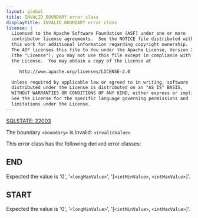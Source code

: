 ```yaml
---
layout: global
title: INVALID_BOUNDARY error class
displayTitle: INVALID_BOUNDARY error class
license: |
  Licensed to the Apache Software Foundation (ASF) under one or more
  contributor license agreements.  See the NOTICE file distributed with
  this work for additional information regarding copyright ownership.
  The ASF licenses this file to You under the Apache License, Version 2.0
  (the "License"); you may not use this file except in compliance with
  the License.  You may obtain a copy of the License at

     http://www.apache.org/licenses/LICENSE-2.0

  Unless required by applicable law or agreed to in writing, software
  distributed under the License is distributed on an "AS IS" BASIS,
  WITHOUT WARRANTIES OR CONDITIONS OF ANY KIND, either express or implied.
  See the License for the specific language governing permissions and
  limitations under the License.
---
```


[SQLSTATE: 22003](sql-error-conditions-sqlstates.html#class-22-data-exception)

The boundary `<boundary>` is invalid: `<invalidValue>`.

This error class has the following derived error classes:

## END

Expected the value is '0', '`<longMaxValue>`', '[`<intMinValue>`, `<intMaxValue>`]'.

## START

Expected the value is '0', '`<longMinValue>`', '[`<intMinValue>`, `<intMaxValue>`]'.



